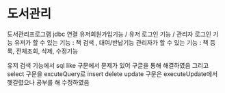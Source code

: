 # 도서관리

도서관리프로그램 jdbc 연결
유저회원가입기능 / 유저 로그인 기능 / 관리자 로그인 기능
유저가 할 수 있는 기능 : 책 검색 , 대여/반납기능
관리자가 할 수 있는 기능 : 책 등록, 전체조회, 삭제, 수정기능

유저 검색 기능에서 sql like 구문에서 문제가 있어 구글을 통해 해결하였음
그리고 select 구문을 excuteQuery로 insert delete update 구문은 executeUpdate에서 헷갈렸으나 공부를 해 수정하였음 
